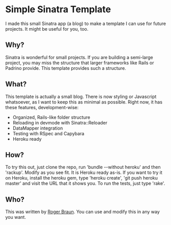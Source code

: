 # Simple Sinatra Template

I made this small Sinatra app (a blog) to make a template I can use for future projects. It might be useful for you, too.

## Why?

Sinatra is wonderful for small projects. If you are building a semi-large project, you may miss the structure that larger frameworks like Rails or Padrino provide. This template provides such a structure.

## What?

This template is actually a small blog. There is now styling or Javascript whatsoever, as I want to keep this as minimal as possible. Right now, it has these features, development-wise:

* Organized, Rails-like folder structure
* Reloading in devmode with Sinatra::Reloader
* DataMapper integration
* Testing with RSpec and Capybara
* Heroku ready

## How?

To try this out, just clone the repo, run 'bundle --without heroku' and then 'rackup'. Modify as you see fit. It is Heroku ready as-is. If you want to try it on Heroku, install the heroku gem, type 'heroku create', 'git push heroku master' and visit the URL that it shows you. To run the tests, just type 'rake'.

## Who?

This was written by [Roger Braun](http://rogerbraun.net). You can use and modify this in any way you want.

